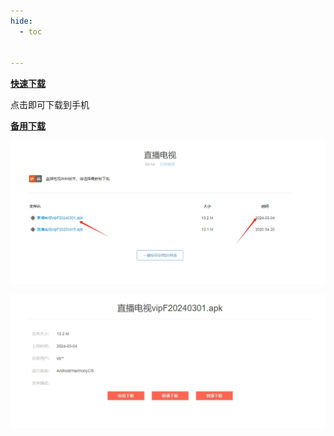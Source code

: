 ```yaml
---
hide:
  - toc


---
```


**[快速下载](https://img-cloud.zhoujie218.top/zbds/zbds.apk)**

点击即可下载到手机

[**备用下载**](https://zbds.lanzoui.com/b0b2kul6b)

![image-20240825194536590](assets/xz1.webp)

![image-20240825194553480](assets/xz2.webp)